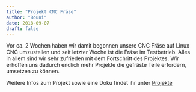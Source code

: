 ```yaml
---
title: "Projekt CNC Fräse"
author: "Bouni"
date: 2018-09-07
draft: false
---
```


Vor ca. 2 Wochen haben wir damit begonnen unsere CNC Fräse auf Linux CNC umzustellen und seit letzter Woche ist die Fräse im Testbetrieb.
Alles in allem sind wir sehr zufrieden mit dem Fortschritt des Projektes. Wir erhoffen uns dadurch endlich mehr Projekte die gefräste Teile erfordern, umsetzen zu können.

Weitere Infos zum Projekt sowie eine Doku findet ihr unter [Projekte](/projects/millymcmillface/)
